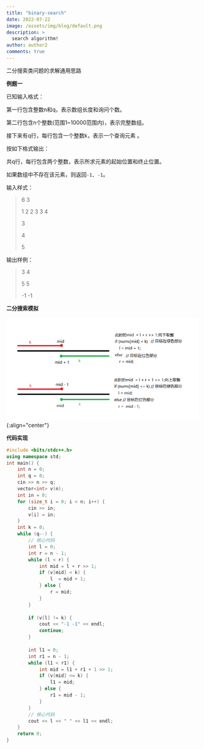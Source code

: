```yaml
---
title: "binary-search"
date: 2022-07-22
image: /assets/img/blog/default.png
description: >
  search algorithm!
author: author2
comments: true
---
```


二分搜索类问题的求解通用思路

**例题一**

已知输入格式：

第一行包含整数n和q，表示数组长度和询问个数。

第二行包含n个整数(范围1~10000范围内)，表示完整数组。

接下来有q行，每行包含一个整数k，表示一个查询元素 。

按如下格式输出：

共q行，每行包含两个整数，表示所求元素的起始位置和终止位置。

如果数组中不存在该元素，则返回`-1, -1`。

输入样式：

> 6 3
>
> 1 2 2 3 3 4
>
> 3
>
> 4
>
> 5

输出样例：

> 3  4
>
> 5  5
>
> -1 -1



**二分搜索模拟**

![binary_search](/assets/img/blog/binary_search.png){:align="center"}

**代码实现**

```cpp
#include <bits/stdc++.h>
using namespace std;
int main() {
    int n = 0;
    int q = 0;
    cin >> n >> q;
    vector<int> v(n);
    int in = 0;
    for (size_t i = 0; i < n; i++) {
        cin >> in;
        v[i] = in;
    }
    int k = 0;
    while (q--) {
        // 核心代码
        int l = 0;
        int r = n - 1;
        while (l < r) {
            int mid = l + r >> 1;
            if (v[mid] < k) {
                l  = mid + 1;
            } else {
                r = mid;
            }
        }

        if (v[l] != k) {
            cout << "-1 -1" << endl;
            continue;
        }

        int l1 = 0;
        int r1 = n - 1;
        while (l1 < r1) {
            int mid = l1 + r1 + 1 >> 1;
            if (v[mid] <= k) {
                l1 = mid;
            } else {
                r1 = mid - 1;
            }
        }
        // 核心代码
        cout << l << " " << l1 << endl;
    }
    return 0;
}
```

